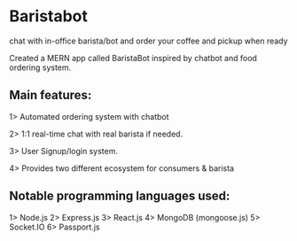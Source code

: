# Baristabot
chat with in-office barista/bot and order your coffee and pickup when ready

Created a MERN app called BaristaBot inspired by chatbot and food ordering system.

## Main features:
1> Automated ordering system with chatbot

2> 1:1 real-time chat with real barista if needed.

3> User Signup/login system.

4> Provides two different ecosystem for consumers & barista 

## Notable programming languages used:
1> Node.js
2> Express.js
3> React.js
4> MongoDB (mongoose.js)
5> Socket.IO
6> Passport.js

